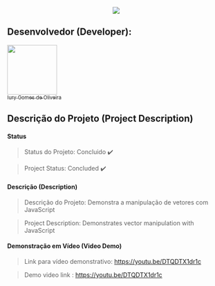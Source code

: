 <p align="center">
  <img src="https://github.com/iurygdeoliveira/Front-End/blob/master/ARROW%20FUNCTIONS/img/ARROW%20FUNCTIONS.jpg">
</p>

## Desenvolvedor (Developer):

[<img src="https://avatars3.githubusercontent.com/u/30157522?s=460&u=30d3397df3e4655b6fa8047ac27052569cf7db78&v=4" width=115><br><sub>Iury Gomes de Oliveira</sub>](https://github.com/iurygdeoliveira)

## Descrição do Projeto (Project Description)

#### Status

> Status do Projeto: Concluido :heavy_check_mark:

> Project Status: Concluded :heavy_check_mark:

#### Descrição (Description)

> Descrição do Projeto: Demonstra a manipulação de vetores com JavaScript

> Project Description: Demonstrates vector manipulation with JavaScript

#### Demonstração em Vídeo (Video Demo)

> Link para vídeo demonstrativo: https://youtu.be/DTQDTX1dr1c

> Demo video link : https://youtu.be/DTQDTX1dr1c
